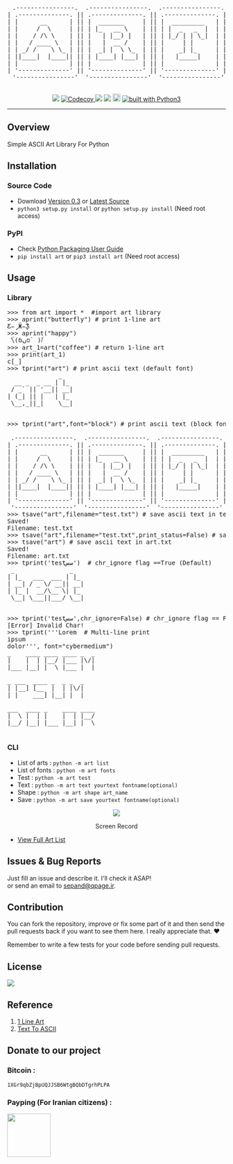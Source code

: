 <div align="center">
<pre>
 .----------------.  .----------------.  .----------------.
| .--------------. || .--------------. || .--------------. |
| |      __      | || |  _______     | || |  _________   | |
| |     /  \     | || | |_   __ \    | || | |  _   _  |  | |
| |    / /\ \    | || |   | |__) |   | || | |_/ | | \_|  | |
| |   / ____ \   | || |   |  __ /    | || |     | |      | |
| | _/ /    \ \_ | || |  _| |  \ \_  | || |    _| |_     | |
| ||____|  |____|| || | |____| |___| | || |   |_____|    | |
| |              | || |              | || |              | |
| '--------------' || '--------------' || '--------------' |
 '----------------'  '----------------'  '----------------'

</pre>
<a class="badge-align" href="https://www.codacy.com/app/sepand-haghighi/art?utm_source=github.com&amp;utm_medium=referral&amp;utm_content=sepandhaghighi/art&amp;utm_campaign=Badge_Grade"><img src="https://api.codacy.com/project/badge/Grade/405020450bc94088ad1450461831a587"/></a>


<a href="https://codecov.io/gh/sepandhaghighi/art">
  <img src="https://codecov.io/gh/sepandhaghighi/art/branch/master/graph/badge.svg" alt="Codecov" />
</a>
<a href="https://travis-ci.org/sepandhaghighi/art"><img src="https://travis-ci.org/sepandhaghighi/art.svg?branch=master"></a>
<a href="https://ci.appveyor.com/project/sepandhaghighi/art"><img src="https://ci.appveyor.com/api/projects/status/n350ntyjthc2gil3?svg=true"></a>	
<a href="https://badge.fury.io/py/art"><img src="https://badge.fury.io/py/art.svg" alt="PyPI version" height="18"></a>
<a href="https://www.python.org/"><img src="https://img.shields.io/badge/built%20with-Python3-green.svg" alt="built with Python3" /></a>
</div>
	
----------

## Overview			
Simple ASCII Art Library For Python

## Installation		

### Source Code
- Download [Version 0.3](https://github.com/sepandhaghighi/art/archive/v0.3.zip) or [Latest Source ](https://github.com/sepandhaghighi/art/archive/master.zip)
- `python3 setup.py install` or `python setup.py install` (Need root access)				

### PyPI


- Check [Python Packaging User Guide](https://packaging.python.org/installing/)     
- `pip install art` or `pip3 install art` (Need root access)

## Usage

### Library			
<pre>
>>> from art import *  #import art library
>>> aprint("butterfly") # print 1-line art
Ƹ̵̡Ӝ̵̨̄Ʒ 
>>> aprint("happy")
 ۜ\(סּںסּَ` )/ۜ 
>>> art_1=art("coffee") # return 1-line art
>>> print(art_1)
c[_] 
>>> tprint("art") # print ascii text (default font) 
              _   
  __ _  _ __ | |_ 
 / _` || '__|| __|
| (_| || |   | |_ 
 \__,_||_|    \__|
                  

>>> tprint("art",font="block") # print ascii text (block font)

 .----------------.  .----------------.  .----------------.
| .--------------. || .--------------. || .--------------. |
| |      __      | || |  _______     | || |  _________   | |
| |     /  \     | || | |_   __ \    | || | |  _   _  |  | |
| |    / /\ \    | || |   | |__) |   | || | |_/ | | \_|  | |
| |   / ____ \   | || |   |  __ /    | || |     | |      | |
| | _/ /    \ \_ | || |  _| |  \ \_  | || |    _| |_     | |
| ||____|  |____|| || | |____| |___| | || |   |_____|    | |
| |              | || |              | || |              | |
| '--------------' || '--------------' || '--------------' |
 '----------------'  '----------------'  '----------------'
>>> tsave("art",filename="test.txt") # save ascii text in test.txt file with save message (print_status==True)
Saved!
Filename: test.txt
>>> tsave("art",filename="test.txt",print_status=False) # save ascii text in test.txt file without save message (print_status==False)
>>> tsave("art") # save ascii text in art.txt
Saved!
Filename: art.txt
>>> tprint('testسس')  # chr_ignore flag ==True (Default)
 _               _   
| |_   ___  ___ | |_ 
| __| / _ \/ __|| __|
| |_ |  __/\__ \| |_ 
 \__| \___||___/ \__|
                     

>>> tprint('testسس',chr_ignore=False) # chr_ignore flag == False
[Error] Invalid Char!
>>> tprint('''Lorem  # Multi-line print
ipsum 
dolor''', font="cybermedium")
_    ____ ____ ____ _  _    
|    |  | |__/ |___ |\/|    
|___ |__| |  \ |___ |  |    
                            
_ ___  ____ _  _ _  _    
| |__] [__  |  | |\/|    
| |    ___] |__| |  |    
                         
___  ____ _    ____ ____ 
|  \ |  | |    |  | |__/ 
|__/ |__| |___ |__| |  \ 
                         
</pre>

### CLI			
- List of arts :  `python -m art list`
- List of fonts : `python -m art fonts`
- Test : `python -m art test`
- Text : `python -m art text yourtext fontname(optional)`
- Shape : `python -m art shape art_name`
- Save :  `python -m art save yourtext fontname(optional)`
<div align="center">
<a href="https://asciinema.org/a/144767" target="_blank"><img src="https://asciinema.org/a/144767.png" /></a>
<p>Screen Record</p>
</div>

* [View Full Art List](list.md "Full Art List")					


## Issues & Bug Reports			

Just fill an issue and describe it. I'll check it ASAP!							
or send an email to [sepand@qpage.ir](mailto:sepand@qpage.ir "sepand@qpage.ir"). 


## Contribution			

You can fork the repository, improve or fix some part of it and then send the pull requests back if you want to see them here. I really appreciate that. ❤️			

Remember to write a few tests for your code before sending pull requests. 



## License

<a href="https://github.com/sepandhaghighi/pyrgg/blob/master/LICENSE"><img src="https://img.shields.io/github/license/mashape/apistatus.svg"/></a>

## Reference    

1. [1 Line Art](http://1lineart.kulaone.com/#/)
2. [Text To ASCII](http://patorjk.com/software/taag/#p=display&f=Blocks&t=ART)

## Donate to our project
								
<h3>Bitcoin :</h3>					

```1XGr9qbZjBpUQJJSB6WtgBQbDTgrhPLPA```			



<h3>Payping (For Iranian citizens) :</h3>

<a href="http://www.payping.net/sepandhaghighi" target="__blank"><img src="http://www.qpage.ir/images/payping.png" height=100px width=100px></a>	
